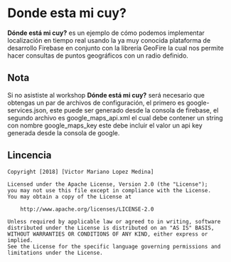 # Donde esta mi cuy?

**Dónde está mi cuy?** es un ejemplo de cómo podemos implementar localización en tiempo real usando la ya muy conocida plataforma de desarrollo Firebase en conjunto con la librería GeoFire la cual nos permite hacer consultas de puntos geográficos con un radio definido.

## Nota

Si no asististe al workshop **Dónde está mi cuy?** será necesario que obtengas un par de archivos de configuración, el primero es google-services.json, este puede ser generado desde la consola de firebase, el segundo archivo es google_maps_api.xml el cual debe contener un string con nombre google_maps_key este debe incluir el valor un api key generada desde la consola de google.

## Lincencia

    Copyright [2018] [Victor Mariano Lopez Medina]

    Licensed under the Apache License, Version 2.0 (the "License");
    you may not use this file except in compliance with the License.
    You may obtain a copy of the License at

        http://www.apache.org/licenses/LICENSE-2.0

    Unless required by applicable law or agreed to in writing, software
    distributed under the License is distributed on an "AS IS" BASIS,
    WITHOUT WARRANTIES OR CONDITIONS OF ANY KIND, either express or implied.
    See the License for the specific language governing permissions and
    limitations under the License.
    
    